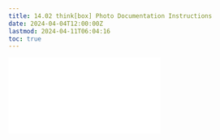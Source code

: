 ```yaml
---
title: 14.02 think[box] Photo Documentation Instructions
date: 2024-04-04T12:00:00Z
lastmod: 2024-04-11T06:04:16
toc: true
---
```


![Link to included file content](../../../../photography/thinkbox-photo-documentation-instructions.md)
